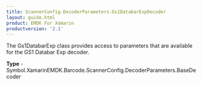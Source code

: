 ```yaml
---
title: ScannerConfig.DecoderParameters.Gs1DatabarExpDecoder
layout: guide.html
product: EMDK For Xamarin
productversion: '2.1'
---
```

The Gs1DatabarExp class provides access to parameters that are available for the GS1 Databar Exp decoder.

**Type** - Symbol.XamarinEMDK.Barcode.ScannerConfig.DecoderParameters.BaseDecoder
















